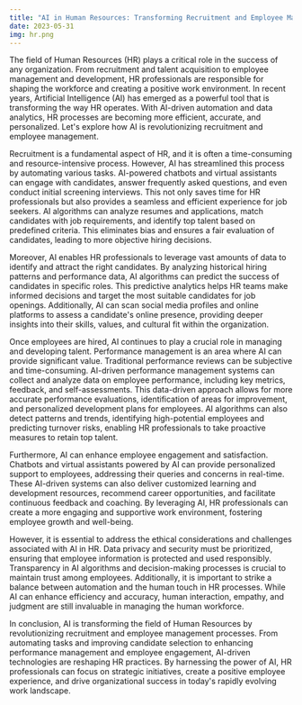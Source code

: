 ```yaml
---
title: "AI in Human Resources: Transforming Recruitment and Employee Management"
date: 2023-05-31
img: hr.png
---
```

The field of Human Resources (HR) plays a critical role in the success of any organization. From recruitment and talent acquisition to employee management and development, HR professionals are responsible for shaping the workforce and creating a positive work environment. In recent years, Artificial Intelligence (AI) has emerged as a powerful tool that is transforming the way HR operates. With AI-driven automation and data analytics, HR processes are becoming more efficient, accurate, and personalized. Let's explore how AI is revolutionizing recruitment and employee management.

Recruitment is a fundamental aspect of HR, and it is often a time-consuming and resource-intensive process. However, AI has streamlined this process by automating various tasks. AI-powered chatbots and virtual assistants can engage with candidates, answer frequently asked questions, and even conduct initial screening interviews. This not only saves time for HR professionals but also provides a seamless and efficient experience for job seekers. AI algorithms can analyze resumes and applications, match candidates with job requirements, and identify top talent based on predefined criteria. This eliminates bias and ensures a fair evaluation of candidates, leading to more objective hiring decisions.

Moreover, AI enables HR professionals to leverage vast amounts of data to identify and attract the right candidates. By analyzing historical hiring patterns and performance data, AI algorithms can predict the success of candidates in specific roles. This predictive analytics helps HR teams make informed decisions and target the most suitable candidates for job openings. Additionally, AI can scan social media profiles and online platforms to assess a candidate's online presence, providing deeper insights into their skills, values, and cultural fit within the organization.

Once employees are hired, AI continues to play a crucial role in managing and developing talent. Performance management is an area where AI can provide significant value. Traditional performance reviews can be subjective and time-consuming. AI-driven performance management systems can collect and analyze data on employee performance, including key metrics, feedback, and self-assessments. This data-driven approach allows for more accurate performance evaluations, identification of areas for improvement, and personalized development plans for employees. AI algorithms can also detect patterns and trends, identifying high-potential employees and predicting turnover risks, enabling HR professionals to take proactive measures to retain top talent.

Furthermore, AI can enhance employee engagement and satisfaction. Chatbots and virtual assistants powered by AI can provide personalized support to employees, addressing their queries and concerns in real-time. These AI-driven systems can also deliver customized learning and development resources, recommend career opportunities, and facilitate continuous feedback and coaching. By leveraging AI, HR professionals can create a more engaging and supportive work environment, fostering employee growth and well-being.

However, it is essential to address the ethical considerations and challenges associated with AI in HR. Data privacy and security must be prioritized, ensuring that employee information is protected and used responsibly. Transparency in AI algorithms and decision-making processes is crucial to maintain trust among employees. Additionally, it is important to strike a balance between automation and the human touch in HR processes. While AI can enhance efficiency and accuracy, human interaction, empathy, and judgment are still invaluable in managing the human workforce.

In conclusion, AI is transforming the field of Human Resources by revolutionizing recruitment and employee management processes. From automating tasks and improving candidate selection to enhancing performance management and employee engagement, AI-driven technologies are reshaping HR practices. By harnessing the power of AI, HR professionals can focus on strategic initiatives, create a positive employee experience, and drive organizational success in today's rapidly evolving work landscape.





